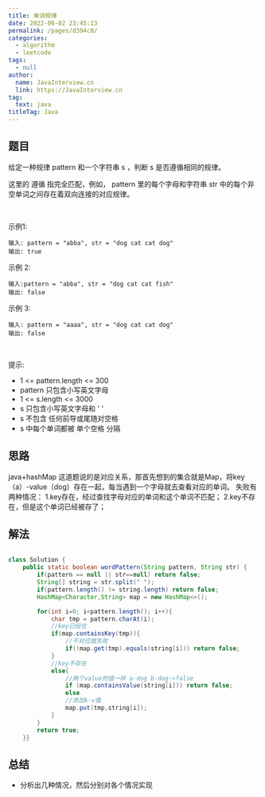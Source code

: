 ```yaml
---
title: 单词规律
date: 2022-06-02 23:45:13
permalink: /pages/d394c0/
categories: 
  - algorithm
  - leetcode
tags: 
  - null
author: 
  name: JavaInterview.cn
  link: https://JavaInterview.cn
tag: 
  text: java
titleTag: Java
---
```




## 题目

给定一种规律 pattern 和一个字符串 s ，判断 s 是否遵循相同的规律。

这里的 遵循 指完全匹配，例如， pattern 里的每个字母和字符串 str 中的每个非空单词之间存在着双向连接的对应规律。

 

示例1:

    输入: pattern = "abba", str = "dog cat cat dog"
    输出: true
示例 2:

    输入:pattern = "abba", str = "dog cat cat fish"
    输出: false
示例 3:

    输入: pattern = "aaaa", str = "dog cat cat dog"
    输出: false
 

提示:

- 1 <= pattern.length <= 300
- pattern 只包含小写英文字母
- 1 <= s.length <= 3000
- s 只包含小写英文字母和 ' '
- s 不包含 任何前导或尾随对空格
- s 中每个单词都被 单个空格 分隔

## 思路

java+hashMap 这道题说的是对应关系，那首先想到的集合就是Map，将key（a）-value（dog）存在一起，每当遇到一个字母就去查看对应的单词。 失败有两种情况： 1.key存在，经过查找字母对应的单词和这个单词不匹配； 2.key不存在，但是这个单词已经被存了；


## 解法
```java

class Solution {
    public static boolean wordPattern(String pattern, String str) {
        if(pattern == null || str==null) return false;
        String[] string = str.split(" ");
        if(pattern.length() != string.length) return false;
        HashMap<Character,String> map = new HashMap<>();

        for(int i=0; i<pattern.length(); i++){
            char tmp = pattern.charAt(i);
            //key已经在
            if(map.containsKey(tmp)){
                //不对应就失败
                if(!map.get(tmp).equals(string[i])) return false;
            }
            //key不存在
            else{
                //两个value的值一样 a-dog b-dog->false
                if (map.containsValue(string[i])) return false;
                else
                //添加k-v值
                map.put(tmp,string[i]);
            }
        }
        return true;
    }}

```

## 总结

- 分析出几种情况，然后分别对各个情况实现 
